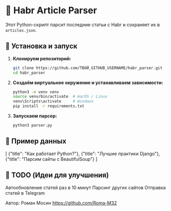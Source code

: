 # 📰 Habr Article Parser

Этот Python-скрипт парсит последние статьи с Habr и сохраняет их в `articles.json`.

## 🚀 Установка и запуск

1. **Клонируем репозиторий:**
   ```bash
   git clone https://github.com/ТВОЙ_GITHUB_USERNAME/habr_parser.git
   cd habr_parser

2. **Создаём виртуальное окружение и устанавливаем зависимости:**
   ```bash
   python3 -m venv venv
   source venv/bin/activate  # macOS / Linux
   venv\Scripts\activate     # Windows
   pip install -r requirements.txt

3. **Запускаем парсер:**
   ```bash
   python3 parser.py

## 📌 Пример данных

[
    {"title": "Как работает Python?"},
    {"title": "Лучшие практики Django"},
    {"title": "Парсим сайты с BeautifulSoup"}
]

## 🎯 TODO (Идеи для улучшения)
 Автообновление статей раз в 10 минут
 Парсинг других сайтов
 Отправка статей в Telegram

 Автор: 
 Роман Мосин 
 https://github.com/Roma-M32